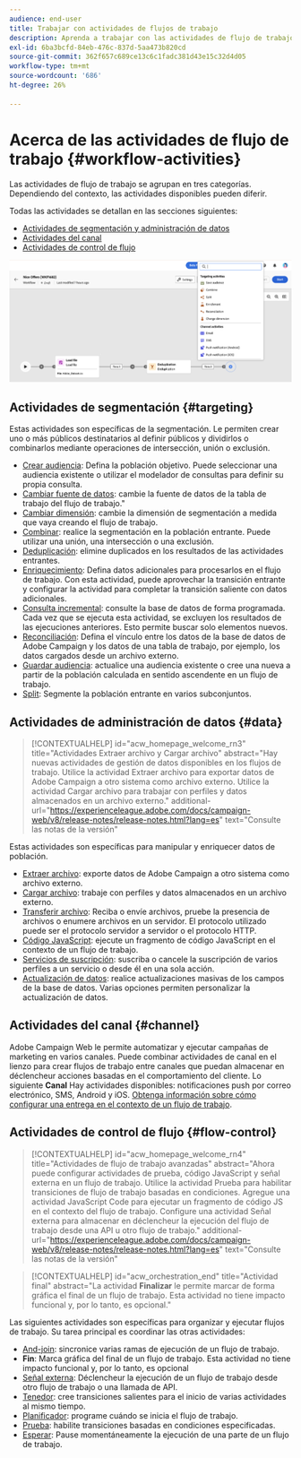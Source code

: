 ```yaml
---
audience: end-user
title: Trabajar con actividades de flujos de trabajo
description: Aprenda a trabajar con las actividades de flujo de trabajo
exl-id: 6ba3bcfd-84eb-476c-837d-5aa473b820cd
source-git-commit: 362f657c689ce13c6c1fadc381d43e15c32d4d05
workflow-type: tm+mt
source-wordcount: '686'
ht-degree: 26%

---
```



# Acerca de las actividades de flujo de trabajo {#workflow-activities}

Las actividades de flujo de trabajo se agrupan en tres categorías. Dependiendo del contexto, las actividades disponibles pueden diferir.

Todas las actividades se detallan en las secciones siguientes:

* [Actividades de segmentación y administración de datos](#targeting)
* [Actividades del canal](#channel)
* [Actividades de control de flujo](#flow-control)

![](../assets/workflow-activities.png)

## Actividades de segmentación {#targeting}

Estas actividades son específicas de la segmentación. Le permiten crear uno o más públicos destinatarios al definir públicos y dividirlos o combinarlos mediante operaciones de intersección, unión o exclusión.

* [Crear audiencia](build-audience.md): Defina la población objetivo. Puede seleccionar una audiencia existente o utilizar el modelador de consultas para definir su propia consulta.
* [Cambiar fuente de datos](change-data-source.md): cambie la fuente de datos de la tabla de trabajo del flujo de trabajo.&quot;
* [Cambiar dimensión](change-dimension.md): cambie la dimensión de segmentación a medida que vaya creando el flujo de trabajo.
* [Combinar](combine.md): realice la segmentación en la población entrante. Puede utilizar una unión, una intersección o una exclusión.
* [Deduplicación](deduplication.md): elimine duplicados en los resultados de las actividades entrantes.
* [Enriquecimiento](enrichment.md): Defina datos adicionales para procesarlos en el flujo de trabajo. Con esta actividad, puede aprovechar la transición entrante y configurar la actividad para completar la transición saliente con datos adicionales.
* [Consulta incremental](incremental-query.md): consulte la base de datos de forma programada. Cada vez que se ejecuta esta actividad, se excluyen los resultados de las ejecuciones anteriores. Esto permite buscar solo elementos nuevos.
* [Reconciliación](reconciliation.md): Defina el vínculo entre los datos de la base de datos de Adobe Campaign y los datos de una tabla de trabajo, por ejemplo, los datos cargados desde un archivo externo.
* [Guardar audiencia](save-audience.md): actualice una audiencia existente o cree una nueva a partir de la población calculada en sentido ascendente en un flujo de trabajo.
* [Split](split.md): Segmente la población entrante en varios subconjuntos.

## Actividades de administración de datos {#data}

>[!CONTEXTUALHELP]
>id="acw_homepage_welcome_rn3"
>title="Actividades Extraer archivo y Cargar archivo"
>abstract="Hay nuevas actividades de gestión de datos disponibles en los flujos de trabajo. Utilice la actividad Extraer archivo para exportar datos de Adobe Campaign a otro sistema como archivo externo. Utilice la actividad Cargar archivo para trabajar con perfiles y datos almacenados en un archivo externo."
>additional-url="https://experienceleague.adobe.com/docs/campaign-web/v8/release-notes/release-notes.html?lang=es" text="Consulte las notas de la versión"

Estas actividades son específicas para manipular y enriquecer datos de población.

* [Extraer archivo](extract-file.md): exporte datos de Adobe Campaign a otro sistema como archivo externo.
* [Cargar archivo](load-file.md): trabaje con perfiles y datos almacenados en un archivo externo.
* [Transferir archivo](transfer-file.md): Reciba o envíe archivos, pruebe la presencia de archivos o enumere archivos en un servidor. El protocolo utilizado puede ser el protocolo servidor a servidor o el protocolo HTTP.
* [Código JavaScript](javascript-code.md): ejecute un fragmento de código JavaScript en el contexto de un flujo de trabajo.
* [Servicios de suscripción](subscription-services.md): suscriba o cancele la suscripción de varios perfiles a un servicio o desde él en una sola acción.
* [Actualización de datos](update-data.md): realice actualizaciones masivas de los campos de la base de datos. Varias opciones permiten personalizar la actualización de datos.

## Actividades del canal {#channel}

Adobe Campaign Web le permite automatizar y ejecutar campañas de marketing en varios canales. Puede combinar actividades de canal en el lienzo para crear flujos de trabajo entre canales que puedan almacenar en déclencheur acciones basadas en el comportamiento del cliente. Lo siguiente **Canal** Hay actividades disponibles: notificaciones push por correo electrónico, SMS, Android y iOS. [Obtenga información sobre cómo configurar una entrega en el contexto de un flujo de trabajo](channels.md).

## Actividades de control de flujo {#flow-control}


>[!CONTEXTUALHELP]
>id="acw_homepage_welcome_rn4"
>title="Actividades de flujo de trabajo avanzadas"
>abstract="Ahora puede configurar actividades de prueba, código JavaScript y señal externa en un flujo de trabajo. Utilice la actividad Prueba para habilitar transiciones de flujo de trabajo basadas en condiciones. Agregue una actividad JavaScript Code para ejecutar un fragmento de código JS en el contexto del flujo de trabajo. Configure una actividad Señal externa para almacenar en déclencheur la ejecución del flujo de trabajo desde una API u otro flujo de trabajo."
>additional-url="https://experienceleague.adobe.com/docs/campaign-web/v8/release-notes/release-notes.html?lang=es" text="Consulte las notas de la versión"



>[!CONTEXTUALHELP]
>id="acw_orchestration_end"
>title="Actividad final"
>abstract="La actividad **Finalizar** le permite marcar de forma gráfica el final de un flujo de trabajo. Esta actividad no tiene impacto funcional y, por lo tanto, es opcional."

Las siguientes actividades son específicas para organizar y ejecutar flujos de trabajo. Su tarea principal es coordinar las otras actividades:

* [And-join](and-join.md): sincronice varias ramas de ejecución de un flujo de trabajo.
* **Fin**: Marca gráfica del final de un flujo de trabajo. Esta actividad no tiene impacto funcional y, por lo tanto, es opcional
* [Señal externa](external-signal.md): Déclencheur la ejecución de un flujo de trabajo desde otro flujo de trabajo o una llamada de API.
* [Tenedor](fork.md): cree transiciones salientes para el inicio de varias actividades al mismo tiempo.
* [Planificador](scheduler.md): programe cuándo se inicia el flujo de trabajo.
* [Prueba](test.md): habilite transiciones basadas en condiciones especificadas.
* [Esperar](wait.md): Pause momentáneamente la ejecución de una parte de un flujo de trabajo.
